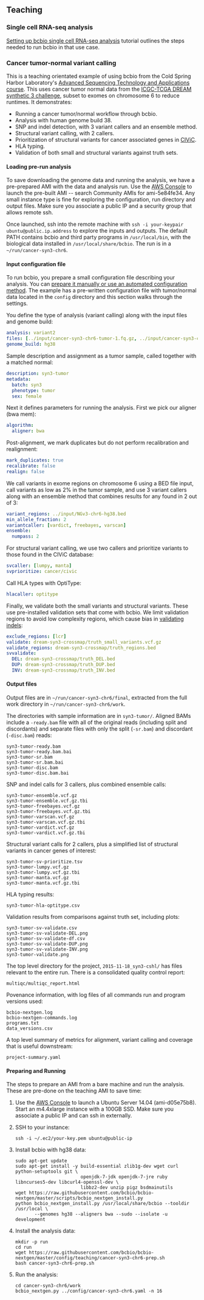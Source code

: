 ## Teaching

### Single cell RNA-seq analysis

[Setting up bcbio single cell RNA-seq analysis](https://github.com/hbc/tutorials/blob/master/scRNAseq/scRNAseq_analysis_tutorial/lessons/01_bcbio_run.md) tutorial outlines the steps needed to run bcbio in that use case.

### Cancer tumor-normal variant calling

This is a teaching orientated example of using bcbio from the Cold Spring Harbor Laboratory's [Advanced Sequencing Technology and Applications course](http://meetings.cshl.edu/courses.aspx?course=C-SEQTEC&year=15). This uses cancer tumor normal data from the [ICGC-TCGA DREAM synthetic 3 challenge](https://www.synapse.org/#!Synapse:syn312572/wiki/58893), subset to exomes on chromosome 6 to reduce runtimes. It demonstrates:
* Running a cancer tumor/normal workflow through bcbio.
* Analysis with human genome build 38.
* SNP and indel detection, with 3 variant callers and an ensemble method.
* Structural variant calling, with 2 callers.
* Prioritization of structural variants for cancer associated genes in [CIViC](https://civic.genome.wustl.edu/#/home).
* HLA typing.
* Validation of both small and structural variants against truth sets.

#### Loading pre-run analysis

To save downloading the genome data and running the analysis, we have a pre-prepared AMI with the data and analysis run. Use the [AWS Console](https://console.aws.amazon.com/ec2) to launch the pre-built AMI -- search Community AMIs for ami-5e84fe34. Any small instance type is fine for exploring the configuration, run directory and output files. Make sure you associate a public IP and a security group that allows remote ssh.

Once launched, ssh into the remote machine with `ssh -i your-keypair ubuntu@public.ip.address` to explore the inputs and outputs. The default PATH contains bcbio and third party programs in `/usr/local/bin`, with the biological data installed in `/usr/local/share/bcbio`. The run is in a `~/run/cancer-syn3-chr6`.

#### Input configuration file

To run bcbio, you prepare a small configuration file describing your analysis. You can [prepare it manually or use an automated configuration method](https://bcbio-nextgen.readthedocs.org/en/latest/contents/configuration.html). The example has a pre-written configuration file with tumor/normal data located in the `config` directory and this section walks through the settings.

You define the type of analysis (variant calling) along with the input files and genome build:
```yaml
analysis: variant2
files: [../input/cancer-syn3-chr6-tumor-1.fq.gz, ../input/cancer-syn3-chr6-tumor-2.fq.gz]
genome_build: hg38
```
Sample description and assignment as a tumor sample, called together with a matched normal:
```yaml
description: syn3-tumor
metadata:
  batch: syn3
  phenotype: tumor
  sex: female
```
Next it defines parameters for running the analysis. First we pick our aligner (bwa mem):
```yaml
algorithm:
  aligner: bwa
```
Post-alignment, we mark duplicates but do not perform recalibration and realignment:
```yaml
mark_duplicates: true
recalibrate: false
realign: false
```
We call variants in exome regions on chromosome 6 using a BED file input, call variants as low as 2% in the tumor sample, and use 3 variant callers along with an ensemble method that combines results for any found in 2 out of 3:
```yaml
variant_regions: ../input/NGv3-chr6-hg38.bed
min_allele_fraction: 2
variantcaller: [vardict, freebayes, varscan]
ensemble:
  numpass: 2
```
For structural variant calling, we use two callers and prioritize variants to those found in the CIViC database:
```yaml
svcaller: [lumpy, manta]
svprioritize: cancer/civic
```
Call HLA types with OptiType:
```yaml
hlacaller: optitype
```
Finally, we validate both the small variants and structural variants. These use pre-installed validation sets that come with bcbio. We limit validation regions to avoid low complexity regions, which cause bias in [validating indels](http://bcb.io/2014/05/12/wgs-trio-variant-evaluation/):
```yaml
exclude_regions: [lcr]
validate: dream-syn3-crossmap/truth_small_variants.vcf.gz
validate_regions: dream-syn3-crossmap/truth_regions.bed
svvalidate:
  DEL: dream-syn3-crossmap/truth_DEL.bed
  DUP: dream-syn3-crossmap/truth_DUP.bed
  INV: dream-syn3-crossmap/truth_INV.bed
```

#### Output files

Output files are in `~/run/cancer-syn3-chr6/final`, extracted from the full work directory in `~/run/cancer-syn3-chr6/work`.

The directories with sample information are in `syn3-tumor/`. Aligned BAMs include a `-ready.bam` file with all of the original reads (including split and discordants) and separate files with only the split (`-sr.bam`) and discordant (`-disc.bam`) reads:
```
syn3-tumor-ready.bam
syn3-tumor-ready.bam.bai
syn3-tumor-sr.bam
syn3-tumor-sr.bam.bai
syn3-tumor-disc.bam
syn3-tumor-disc.bam.bai
```
SNP and indel calls for 3 callers, plus combined ensemble calls:
```
syn3-tumor-ensemble.vcf.gz
syn3-tumor-ensemble.vcf.gz.tbi
syn3-tumor-freebayes.vcf.gz
syn3-tumor-freebayes.vcf.gz.tbi
syn3-tumor-varscan.vcf.gz
syn3-tumor-varscan.vcf.gz.tbi
syn3-tumor-vardict.vcf.gz
syn3-tumor-vardict.vcf.gz.tbi
```
Structural variant calls for 2 callers, plus a simplified list of structural variants in cancer genes of interest:
```
syn3-tumor-sv-prioritize.tsv
syn3-tumor-lumpy.vcf.gz
syn3-tumor-lumpy.vcf.gz.tbi
syn3-tumor-manta.vcf.gz
syn3-tumor-manta.vcf.gz.tbi
```
HLA typing results:
```
syn3-tumor-hla-optitype.csv
```
Validation results from comparisons against truth set, including plots:
```
syn3-tumor-sv-validate.csv
syn3-tumor-sv-validate-DEL.png
syn3-tumor-sv-validate-df.csv
syn3-tumor-sv-validate-DUP.png
syn3-tumor-sv-validate-INV.png
syn3-tumor-validate.png
```
The top level directory for the project, `2015-11-18_syn3-cshl/` has files relevant to the entire run. There is a consolidated quality control report:
```
multiqc/multiqc_report.html
```
Povenance information, with log files of all commands run and program versions used:
```
bcbio-nextgen.log
bcbio-nextgen-commands.log
programs.txt
data_versions.csv
```
A top level summary of metrics for alignment, variant calling and coverage that is useful downstream:
```
project-summary.yaml
```

#### Preparing and Running

The steps to prepare an AMI from a bare machine and run the analysis. These are pre-done on the teaching AMI to save time:

1. Use the [AWS Console](https://console.aws.amazon.com/ec2) to launch a Ubuntu Server 14.04 (ami-d05e75b8). Start an m4.4xlarge instance with a 100GB SSD. Make sure you associate a public IP and can ssh in externally.

1. SSH to your instance:
    ```shell
    ssh -i ~/.ec2/your-key.pem ubuntu@public-ip
    ```
1. Install bcbio with hg38 data:
    ```shell
    sudo apt-get update
    sudo apt-get install -y build-essential zlib1g-dev wget curl python-setuptools git \
                            openjdk-7-jdk openjdk-7-jre ruby libncurses5-dev libcurl4-openssl-dev \
                            libbz2-dev unzip pigz bsdmainutils
    wget https://raw.githubusercontent.com/bcbio/bcbio-nextgen/master/scripts/bcbio_nextgen_install.py
    python bcbio_nextgen_install.py /usr/local/share/bcbio --tooldir /usr/local \
           --genomes hg38 --aligners bwa --sudo --isolate -u development
    ```
1. Install the analysis data:
    ```shell
    mkdir -p run
    cd run
    wget https://raw.githubusercontent.com/bcbio/bcbio-nextgen/master/config/teaching/cancer-syn3-chr6-prep.sh
    bash cancer-syn3-chr6-prep.sh
    ```
1. Run the analysis:
    ```shell
    cd cancer-syn3-chr6/work
    bcbio_nextgen.py ../config/cancer-syn3-chr6.yaml -n 16
    ```
